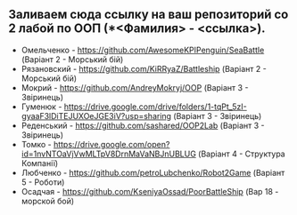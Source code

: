 ## Заливаем сюда ссылку на ваш репозиторий со 2 лабой по ООП (*<Фамилия> - <ссылка>).

* Омельченко - https://github.com/AwesomeKPIPenguin/SeaBattle (Варіант 2 - Морський бій)
* Рязановский - https://github.com/KiRRyaZ/Battleship (Варіант 2 - Морський бій)
* Мокрий - https://github.com/AndreyMokryj/OOP (Варіант 3 - Звіринець)
* Гуменюк - https://drive.google.com/drive/folders/1-tqPt_5zI-gyaaF3lDiTEJUXOeJGE3iV?usp=sharing (Варіант 3 - Звіринець)
* Реденський - https://github.com/sashared/OOP2Lab (Варіант 3 - Звіринець)
* Томко - https://drive.google.com/open?id=1nvNTOaVjVwMLTpV8DrnMaVaNBJnUBLUG (Варіант 4 - Структура Компанії)
* Любченко - https://github.com/petroLubchenko/Robot2Game (Варіант 5 - Роботи)
* Осадчая - https://github.com/KseniyaOssad/PoorBattleShip (Вар 18 - морской бой)
